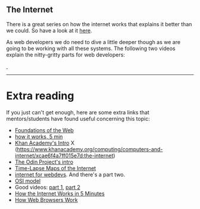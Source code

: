 ## The Internet

There is a great series on how the internet works that explains it better than we could. So have a look at it [here](https://www.youtube.com/playlist?list=PLzdnOPI1iJNfMRZm5DDxco3UdsFegvuB7).

As web developers we do need to dive a little deeper though as we are going to be working with all these systems. The following two videos explain the nitty-gritty parts for web developers:

<a href="https://www.youtube.com/watch?v=e4S8zfLdLgQ">
<img src="https://via.placeholder.com/728x90.png?text=Video+Preview+Coming+Soon" alt="" />
</a>

<a href="https://www.youtube.com/watch?v=FTAPjr7vgxE">
<img src="https://via.placeholder.com/728x90.png?text=Video+Preview+Coming+Soon" alt="" />
</a>

---

# Extra reading
If you just can't get enough, here are some extra links that mentors/students have found useful concerning this topic:

- [Foundations of the Web](https://shawnr.gitbooks.io/foundations-of-the-web/)
- [how it works, 5 min](https://www.youtube.com/watch?v=7_LPdttKXPc)
- [Khan Academy's Intro](https://www.khanacademy.org/computing/computer-science/internet-intro) X (https://www.khanacademy.org/computing/computers-and-internet/xcae6f4a7ff015e7d:the-internet)
- [The Odin Project's intro](https://www.theodinproject.com/courses/web-development-101/lessons/how-does-the-web-work)
- [Time-Lapse Maps of the Internet](https://www.vox.com/a/internet-maps)
- [internet for webdevs](https://www.youtube.com/watch?v=e4S8zfLdLgQ).  And there's a part two.
- [OSI model](http://www.webopedia.com/quick_ref/OSI_Layers.asp)
- Good videos: [part 1](https://www.youtube.com/watch?v=e4S8zfLdLgQ), [part 2](https://www.youtube.com/watch?v=FTAPjr7vgxE)
- <a href="https://www.youtube.com/watch?v=7_LPdttKXPc" target="_blank">How the Internet Works in 5 Minutes</a>
- <a href="https://www.youtube.com/watch?v=WjDrMKZWCt0" target="_blank">How Web Browsers Work</a>

